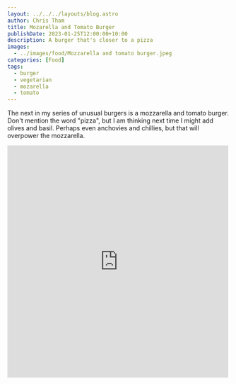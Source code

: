 ```yaml
---
layout: ../../../layouts/blog.astro
author: Chris Tham
title: Mozarella and Tomato Burger
publishDate: 2023-01-25T12:00:00+10:00
description: A burger that's closer to a pizza
images:
  - ../images/food/Mozzarella and tomato burger.jpeg
categories: [Food]
tags:
  - burger
  - vegetarian
  - mozarella
  - tomato
---
```


The next in my series of unusual burgers is a mozzarella and tomato burger. Don't mention the word "pizza", but I am thinking next time I might add olives and basil. Perhaps even anchovies and chillies, but that will overpower the mozzarella.

<iframe src="https://www.facebook.com/plugins/post.php?href=https%3A%2F%2Fwww.facebook.com%2Fchris1.tham%2Fposts%2Fpfbid02mWAQQ9QfLDPvKCL7KFzjwYREiGxXZDbctx64yvamNxkz5X9ifDAEVxzzmEwPuxffl&show_text=true&width=500" width="500" height="524" style="border:none;overflow:hidden" scrolling="no" frameborder="0" allowfullscreen="true" allow="autoplay; clipboard-write; encrypted-media; picture-in-picture; web-share"></iframe>
